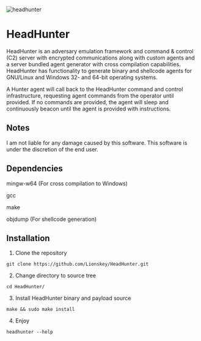 
![headhunter](https://github.com/Lionskey/HeadHunter/assets/55106700/51dd0e74-ea55-4b2e-9caf-bec3dd8dcd0c)

# HeadHunter
HeadHunter is an adversary emulation framework and command & control (C2) server with encrypted communications along with custom agents and a server bundled agent generator with cross compilation capabilities.
HeadHunter has functionality to generate binary and shellcode agents for GNU/Linux and Windows 32- and 64-bit operating systems. 

A Hunter agent will call back to the HeadHunter command and control infrastructure, requesting agent commands from the operator until provided. If no commands are provided, the agent will sleep and continuously beacon until the agent is provided with instructions.   

## Notes

I am not liable for any damage caused by this software. This software is under the discretion of the end user.

## Dependencies
mingw-w64 (For cross compilation to Windows)

gcc

make

objdump (For shellcode generation)

## Installation 

1. Clone the repository
``` 
git clone https://github.com/Lionskey/HeadHunter.git
```

2. Change directory to source tree
``` 
cd HeadHunter/
```

3. Install HeadHunter binary and payload source
```
make && sudo make install
```

4. Enjoy
``` 
headhunter --help
``` 
